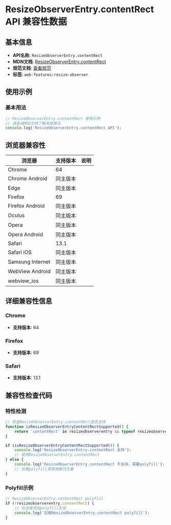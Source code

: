 # ResizeObserverEntry.contentRect API 兼容性数据

## 基本信息

- **API名称**: `ResizeObserverEntry.contentRect`
- **MDN文档**: [ResizeObserverEntry.contentRect](https://developer.mozilla.org/docs/Web/API/ResizeObserverEntry/contentRect)
- **规范文档**: [查看规范](https://drafts.csswg.org/resize-observer/#dom-resizeobserverentry-contentrect)
- **标签**: `web-features:resize-observer`

## 使用示例

### 基本用法

```javascript
// ResizeObserverEntry.contentRect 使用示例
// 请查阅MDN文档了解具体用法
console.log('ResizeObserverEntry.contentRect API');
```

## 浏览器兼容性

| 浏览器 | 支持版本 | 说明 |
|--------|----------|------|
| Chrome | 64 |  |
| Chrome Android | 同主版本 |  |
| Edge | 同主版本 |  |
| Firefox | 69 |  |
| Firefox Android | 同主版本 |  |
| Oculus | 同主版本 |  |
| Opera | 同主版本 |  |
| Opera Android | 同主版本 |  |
| Safari | 13.1 |  |
| Safari iOS | 同主版本 |  |
| Samsung Internet | 同主版本 |  |
| WebView Android | 同主版本 |  |
| webview_ios | 同主版本 |  |

## 详细兼容性信息

### Chrome

- **支持版本**: 64

### Firefox

- **支持版本**: 69

### Safari

- **支持版本**: 13.1

## 兼容性检查代码

### 特性检测

```javascript
// 检查ResizeObserverEntry.contentRect是否支持
function isResizeObserverEntryContentRectSupported() {
    return 'contentRect' in resizeobserverentry && typeof resizeobserverentry.contentRect === 'function';
}

if (isResizeObserverEntryContentRectSupported()) {
    console.log('ResizeObserverEntry.contentRect 支持');
    // 使用ResizeObserverEntry.contentRect
} else {
    console.log('ResizeObserverEntry.contentRect 不支持，需要polyfill');
    // 加载polyfill或使用替代方案
}
```

### Polyfill示例

```javascript
// ResizeObserverEntry.contentRect polyfill
if (!resizeobserverentry.contentRect) {
    // 在这里添加polyfill实现
    console.log('加载ResizeObserverEntry.contentRect polyfill');
}
```

